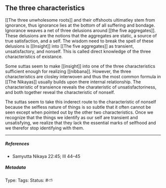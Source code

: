 ## The three characteristics  # 

[[The three unwholesome roots]] and their offshoots ultimatley stem from ignorance, thus ignorance lies at the bottom of all suffering and bondage. Ignorance weaves a net of three delusions around [[the five aggregates]]. These delusions are the notions that the aggregates are static, a source of true satisfaction, and a self. The wisdom need to break the spell of these delusions is [[Insight]] into [[The five aggregates]] as transient, unsatisfactory, and nonself. This is called direct knowledge of the three characteristics of existance.

Some suttas seem to make [[insight]] into one of the three characteristics sufficient enough for realizing [[nibbana]]. However, the three characteristics are closley interwoven and thus the most common formula in [[The Nikayas]] usually builds upon there internal relationship. The characteristic of transience reveals the charateristic of unsatisfactoriness, and both together reveal the characteristic of nonself. 

The suttas seem to take this inderect route to the characteristic of nonself because the selfless nature of things is so subtle that it often cannot be seen except when pointed out by the other two characteristics. Once we recognize that the things we identify as our self are transient and unsatisfying, we realize that they lack the essential marks of selfhood and we therefor stop identifying with them.

___

##### References

- Samyutta Nikaya 22:45; III 44–45

##### Metadata
Type: 
Tags:
Status: #⛅️ 